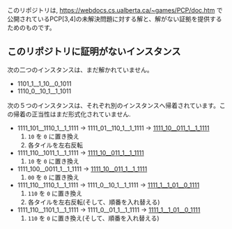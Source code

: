 このリポジトリは, https://webdocs.cs.ualberta.ca/~games/PCP/doc.htm で公開されているPCP[3,4]の未解決問題に対する解と、解がない証拠を提供するためのものです。


## このリポジトリに証明がないインスタンス

次の二つのインスタンスは、まだ解かれていません。
- 1101_1__1_10__0_1011
- 1110_0__10_1__1_1011


次の５つのインスタンスは、それぞれ別のインスタンスへ帰着されています。この帰着の正当性はまだ形式化されていません.
- 1111_101__1110_1__1_1111 -> 1111_01__110_1__1_1111 -> [1111_10__011_1__1_1111](./proofs/1111_10__011_1__1_1111)
  1. ```10``` を ```0``` に置き換え
  2. 各タイルを左右反転
- 1111_110__1011_1__1_1111 -> [1111_10__011_1__1_1111](./proofs/1111_10__011_1__1_1111)
  1. ```10``` を ```0``` に置き換え
- 1111_100__0011_1__1_1111 -> [1111_10__011_1__1_1111](./proofs/1111_10__011_1__1_1111)
  1. ```00``` を ```0``` に置き換え
- 1111_110__1110_1__1_1111 -> 1111_0__10_1__1_1111 -> [1111_1__1_01__0_1111](./proofs/1111_1__1_01__0_1111)
  1. ```110``` を ```0``` に置き換え
  2. 各タイルを左右反転(そして、順番を入れ替える)
- 1111_110__1101_1__1_1111 -> 1111_0__01_1__1_1111 -> [1111_1__1_01__0_1111](./proofs/1111_1__1_01__0_1111)
  1. ```110``` を ```0``` に置き換え(そして、順番を入れ替える)